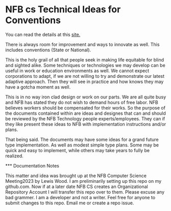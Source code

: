 
# NFB cs Technical Ideas for Conventions

You can read the details at this [site.](https://lewislwood.github.io/nfb-tech-ideas/)

There is always room for improvement and ways to innovate as well. This includes conventions (State or National).

This is the holy grail of all that people seek in making life equitable for blind and sighted alike. Some techniques or technologies we may develop can be useful in work or education environments as well.  We cannot expect corporations to adapt, if we are not willing to try and demonstrate our latest adaptive approach. Then they will see in practice and how knows they may have a gotcha moment as well.

This is in no way iron clad design or work on our parts. We are all quite busy and NFB has stated they do not wish to demand hours of free labor. NFB believes workers should be compensated for their works. So the purpose of the documents contained within are ideas and designes that can and should be reviewed by the NFB Technology people experts/employees. They can if they like present these ideas to NFB with implementation instructions and/or plans.

That being said. The documents may have some ideas for a grand future type implementation. As well as modest simple type plans. Some may be quick and easy to implement, while others may take years to fully be realized.


*** Documentation Notes

This matter and idea was brought up at the NFB Computer Science Meeting2023 by Lewis Wood.  I am preliminarily setting up this repo on my github.com. Now if at a later date NFB CS creates an Organizational Repository Account I will transfer this repo over to them.  Please excuse any bad grammer. I am a developer and not a writer. Feel free for anyone to submit changes to this repo. Email me or create a repo issue.

